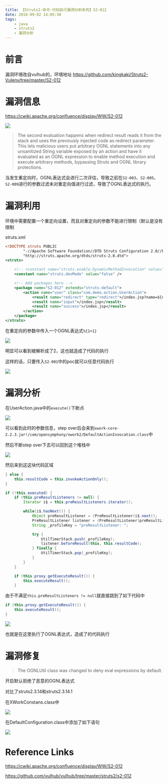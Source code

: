 ```yaml
---
title: 【Struts2-命令-代码执行漏洞分析系列】S2-012
date: 2018-09-02 14:05:50
tags:
	- java
	- struts2
	- 漏洞分析
---
```




# 前言

漏洞环境改自vulhub的，环境地址 https://github.com/kingkaki/Struts2-Vulenv/tree/master/S2-012

# 漏洞信息

https://cwiki.apache.org/confluence/display/WW/S2-012

![](Struts2-命令-代码执行漏洞分析系列-S2-012\1.png)

> The second evaluation happens when redirect result reads it from the stack and uses the previously injected code as redirect parameter. This lets malicious users put arbitrary OGNL statements into any unsanitized String variable exposed by an action and have it evaluated as an OGNL expression to enable method execution and execute arbitrary methods, bypassing Struts and OGNL library protections.

当发生重定向时，OGNL表达式会进行二次评估，导致之前在`S2-003`、`S2-005`、`S2-009`进行的参数过滤未对重定向值进行过滤，导致了OGNL表达式的执行。



# 漏洞利用

环境中需要配置一个重定向设置，而且对重定向的参数不能进行限制（默认是没有限制

struts.xml

```xml
<!DOCTYPE struts PUBLIC
        "-//Apache Software Foundation//DTD Struts Configuration 2.0//EN"
        "http://struts.apache.org/dtds/struts-2.0.dtd">
<struts>

    <!-- <constant name="struts.enable.DynamicMethodInvocation" value="true" /> -->
    <constant name="struts.devMode" value="false" />

    <!-- Add packages here -->
    <package name="S2-012" extends="struts-default">
        <action name="user" class="com.demo.action.UserAction">
            <result name="redirect" type="redirect">/index.jsp?name=${name}</result>
            <result name="input">/index.jsp</result>
            <result name="success">/index.jsp</result>
        </action>
    </package>
</struts>
```

在重定向的参数中传入一个OGNL表达式`%{1+1}`

![](Struts2-命令-代码执行漏洞分析系列-S2-012\2.png)

明显可以看到被解析成了2，这也就造成了代码的执行



这样的话，只要传入`S2-001`中的poc就可以任意代码执行

![](Struts2-命令-代码执行漏洞分析系列-S2-012\3.png)



# 漏洞分析

在UserAction.java中的`execute()`下断点

![](Struts2-命令-代码执行漏洞分析系列-S2-012\4.png)

可以看到此时的参数信息，step over后会来到`xwork-core-2.2.3.jar!/com/opensymphony/xwork2/DefaultActionInvocation.class`中

然后不断step over下去可以回到这个堆栈中

![](Struts2-命令-代码执行漏洞分析系列-S2-012\5.png)

然后来到这这块代码区域

```java
} else {
    this.resultCode = this.invokeActionOnly();
}

if (!this.executed) {
    if (this.preResultListeners != null) {
        Iterator i$ = this.preResultListeners.iterator();

        while(i$.hasNext()) {
            Object preResultListener = (PreResultListener)i$.next();
            PreResultListener listener = (PreResultListener)preResultListener;
            String _profileKey = "preResultListener: ";

            try {
                UtilTimerStack.push(_profileKey);
                listener.beforeResult(this, this.resultCode);
            } finally {
                UtilTimerStack.pop(_profileKey);
            }
        }
    }

    if (this.proxy.getExecuteResult()) {
        this.executeResult();
    }
```



由于不满足`this.preResultListeners != null`就直接跳到了如下代码中

```java
if (this.proxy.getExecuteResult()) {
    this.executeResult();
}
```

![](Struts2-命令-代码执行漏洞分析系列-S2-012\6.png)

也就是在这里执行了OGNL表达式，造成了的代码执行



# 漏洞修复

> The OGNLUtil class was changed to deny eval expressions by default.

开启默认拒绝了恶意的OGNL表达式

对比了struts2.3.14和struts2.3.14.1

在XWorkConstans.class中

![](Struts2-命令-代码执行漏洞分析系列-S2-012\7.png)

在DefaultConfiguration.class中添加了如下语句

![](Struts2-命令-代码执行漏洞分析系列-S2-012\8.png)



# Reference Links

https://cwiki.apache.org/confluence/display/WW/S2-012

https://github.com/vulhub/vulhub/tree/master/struts2/s2-012







